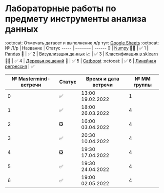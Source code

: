 # Лабораторные работы по предмету инструменты анализа данных
:octocat: Отмечать датасет и выполнение л/р тут: [Google Sheets](https://docs.google.com/spreadsheets/d/1kHYLZSGh6lg_oD0cNx9jGjGFKykrcCawz6OVULjXvoc/edit#gid=0) :octocat:
 № Л/р | Название | Статус
 ----- | -------- | ------
 0 | [Numpy](/Labs/lab_0_numpy_6131_Gershevskiy.ipynb) :teacher: | :white_check_mark:
 1 | [Pandas](/Labs/lab_1_pandas_6131_Gershevskiy.ipynb) :panda_face: | :white_check_mark:
 2 | [Визуализация данных](/Labs/lab_2_visual_6131_Gershevskiy.ipynb) :chart_with_upwards_trend: | :white_check_mark:
 3 | [Классификация в sklearn](/Labs/lab_3_classification_6131_Gershevskiy.ipynb) :man_mechanic: | :white_check_mark:
 4 | [Деревья решений](/Labs/lab_4_trees_6131_Gershevskiy.ipynb) :deciduous_tree: | :white_check_mark:
 5 | [Catboost](/Labs/lab_5_catboost_6131_Gershevskiy.ipynb) :octocat: | :white_check_mark:
 6 | [Линейная регрессия](/Labs/lab_6_linear_models_6131_Gershevskiy.ipynb) | :white_check_mark:

№ Mastermind-встречи | Статус | Время и дата встречи | № ММ группы
----- | ----- | ----- | -----
0 | :white_check_mark: | 13:00 19.02.2022 | 1
1 | :white_check_mark: | 18:00 26.03.2022 | 4
2 | :negative_squared_cross_mark: | 16:00 03.04.2022 | 4
3 | :white_check_mark: | 20:30 10.04.2022 | 4
4 | :negative_squared_cross_mark: | 19:30 17.04.2022 | 4
5 | :white_check_mark: | 19:30 24.04.2022 | 4
6 | :white_check_mark: | 19:00 02.05.2022 | 4
